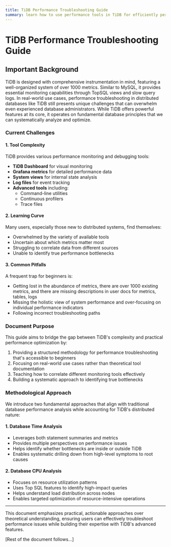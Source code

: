 ```yaml
---
title: TiDB Performance Troubleshooting Guide
summary: learn how to use performance tools in TiDB for efficiently performance troubleshooting 
---
```


# TiDB Performance Troubleshooting Guide

## Important Background

TiDB is designed with comprehensive instrumentation in mind, featuring a well-organized system of over 1000 metrics. Similar to MySQL, it provides essential monitoring capabilities through TopSQL views and slow query logs.
In real-world use cases, performance troubleshooting in distributed databases like TiDB still presents unique challenges that can overwhelm even experienced database administrators. While TiDB offers powerful features at its core, it operates on fundamental database principles that we can systematically analyze and optimize.

### Current Challenges

#### 1. Tool Complexity

TiDB provides various performance monitoring and debugging tools:

* **TiDB Dashboard** for visual monitoring
* **Grafana metrics** for detailed performance data
* **System views** for internal state analysis
* **Log files** for event tracking
* **Advanced tools** including:
  * Command-line utilities
  * Continuous profilers
  * Trace files

#### 2. Learning Curve
Many users, especially those new to distributed systems, find themselves:

* Overwhelmed by the variety of available tools
* Uncertain about which metrics matter most
* Struggling to correlate data from different sources
* Unable to identify true performance bottlenecks

#### 3. Common Pitfalls
A frequent trap for beginners is:
* Getting lost in the abundance of metrics, there are over 1000 existing metrics, and there are missing descriptions in user docs for metrics, tables, logs 
* Missing the holistic view of system performance and over-focusing on individual performance indicators
* Following incorrect troubleshooting paths

### Document Purpose

This guide aims to bridge the gap between TiDB's complexity and practical performance optimization by:

1. Providing a structured methodology for performance troubleshooting that's accessible to beginners
2. Focusing on real-world use cases rather than theoretical tool documentation
3. Teaching how to correlate different monitoring tools effectively
4. Building a systematic approach to identifying true bottlenecks

### Methodological Approach

We introduce two fundamental approaches that align with traditional database performance analysis while accounting for TiDB's distributed nature:

#### 1. Database Time Analysis



* Leverages both statement summaries and metrics
* Provides multiple perspectives on performance issues
* Helps identify whether bottlenecks are inside or outside TiDB
* Enables systematic drilling down from high-level symptoms to root causes

#### 2. Database CPU Analysis

* Focuses on resource utilization patterns
* Uses Top SQL features to identify high-impact queries
* Helps understand load distribution across nodes
* Enables targeted optimization of resource-intensive operations

---

This document emphasizes practical, actionable approaches over theoretical understanding, ensuring users can effectively troubleshoot performance issues while building their expertise with TiDB's advanced features.

[Rest of the document follows...]